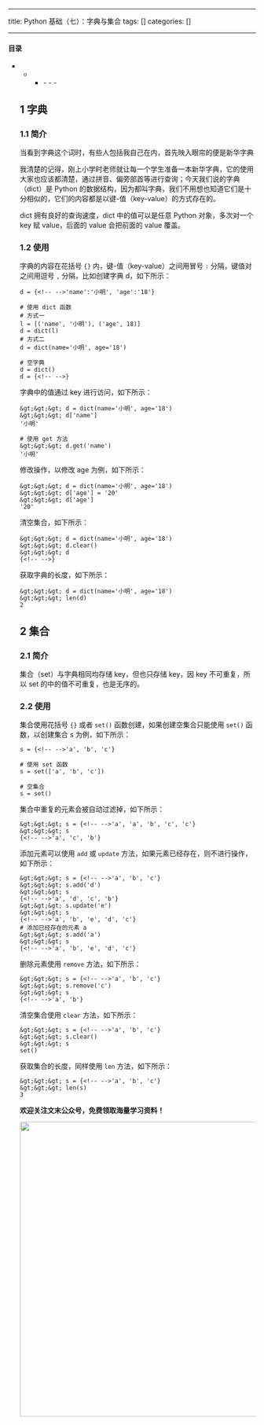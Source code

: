 
--- 
title:  Python 基础（七）：字典与集合 
tags: []
categories: [] 

---


#### 目录
- - <ul><li>- - - 


## 1 字典

### 1.1 简介

当看到字典这个词时，有些人包括我自己在内，首先映入眼帘的便是新华字典 <img src="https://img-blog.csdnimg.cn/201911160927512.jpg" alt="">

我清楚的记得，刚上小学时老师就让每一个学生准备一本新华字典，它的使用大家也应该都清楚，通过拼音、偏旁部首等进行查询；今天我们说的字典（dict）是 Python 的数据结构，因为都叫字典，我们不用想也知道它们是十分相似的，它们的内容都是以键-值（key-value）的方式存在的。

dict 拥有良好的查询速度，dict 中的值可以是任意 Python 对象，多次对一个 key 赋 value，后面的 value 会把前面的 value 覆盖。

### 1.2 使用

字典的内容在花括号 `{}` 内，键-值（key-value）之间用冒号 `:` 分隔，键值对之间用逗号 `,` 分隔，比如创建字典 d，如下所示：

```
d = {<!-- -->'name':'小明', 'age':'18'}

# 使用 dict 函数
# 方式一
l = [('name', '小明'), ('age', 18)]
d = dict(l)
# 方式二
d = dict(name='小明', age='18')

# 空字典
d = dict()
d = {<!-- -->}

```

字典中的值通过 key 进行访问，如下所示：

```
&gt;&gt;&gt; d = dict(name='小明', age='18')
&gt;&gt;&gt; d['name']
'小明'

# 使用 get 方法
&gt;&gt;&gt; d.get('name')
'小明'

```

修改操作，以修改 age 为例，如下所示：

```
&gt;&gt;&gt; d = dict(name='小明', age='18')
&gt;&gt;&gt; d['age'] = '20'
&gt;&gt;&gt; d['age']
'20'

```

清空集合，如下所示：

```
&gt;&gt;&gt; d = dict(name='小明', age='18')
&gt;&gt;&gt; d.clear()
&gt;&gt;&gt; d
{<!-- -->}

```

获取字典的长度，如下所示：

```
&gt;&gt;&gt; d = dict(name='小明', age='18')
&gt;&gt;&gt; len(d)
2

```

## 2 集合

### 2.1 简介

集合（set）与字典相同均存储 key，但也只存储 key，因 key 不可重复，所以 set 的中的值不可重复，也是无序的。

### 2.2 使用

集合使用花括号 `{}` 或者 `set()` 函数创建，如果创建空集合只能使用 `set()` 函数，以创建集合 s 为例，如下所示：

```
s = {<!-- -->'a', 'b', 'c'}

# 使用 set 函数
s = set(['a', 'b', 'c'])

# 空集合
s = set()

```

集合中重复的元素会被自动过滤掉，如下所示：

```
&gt;&gt;&gt; s = {<!-- -->'a', 'a', 'b', 'c', 'c'}
&gt;&gt;&gt; s
{<!-- -->'a', 'c', 'b'}

```

添加元素可以使用 `add` 或 `update` 方法，如果元素已经存在，则不进行操作，如下所示：

```
&gt;&gt;&gt; s = {<!-- -->'a', 'b', 'c'}
&gt;&gt;&gt; s.add('d')
&gt;&gt;&gt; s
{<!-- -->'a', 'd', 'c', 'b'}
&gt;&gt;&gt; s.update('e')
&gt;&gt;&gt; s
{<!-- -->'a', 'b', 'e', 'd', 'c'}
# 添加已经存在的元素 a
&gt;&gt;&gt; s.add('a')
&gt;&gt;&gt; s
{<!-- -->'a', 'b', 'e', 'd', 'c'}

```

删除元素使用 `remove` 方法，如下所示：

```
&gt;&gt;&gt; s = {<!-- -->'a', 'b', 'c'}
&gt;&gt;&gt; s.remove('c')
&gt;&gt;&gt; s
{<!-- -->'a', 'b'}

```

清空集合使用 `clear` 方法，如下所示：

```
&gt;&gt;&gt; s = {<!-- -->'a', 'b', 'c'}
&gt;&gt;&gt; s.clear()
&gt;&gt;&gt; s
set()

```

获取集合的长度，同样使用 `len` 方法，如下所示：

```
&gt;&gt;&gt; s = {<!-- -->'a', 'b', 'c'}
&gt;&gt;&gt; len(s)
3

```

**欢迎关注文末公众号，免费领取海量学习资料！**

<img src="https://img-blog.csdnimg.cn/20191118111747841.jpg#pic_center" alt="" width="600">
